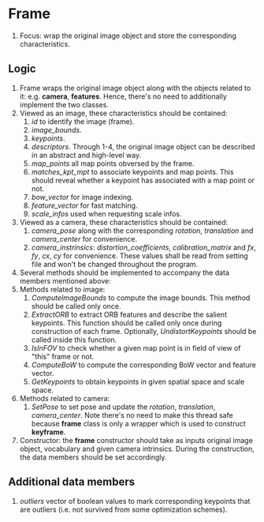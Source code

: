 # Frame
1. Focus: wrap the original image object and store the corresponding characteristics.

## Logic 
1. Frame wraps the original image object along with the objects related to it: e.g. **camera**, **features**. Hence, there's no need to additionally implement the two classes. 
2. Viewed as an image, these characteristics should be contained: 
   1. *id* to identify the image (frame).
   2. *image_bounds*.
   3. *keypoints*. 
   4. *descriptors*. Through 1-4, the original image object can be described in an abstract and high-level way.
   5. *map_points* all map points obversed by the frame.
   6. *matches_kpt_mpt* to associate keypoints and map points. This should reveal whether a keypoint has associated with a map point or not.
   7. *bow_vector* for image indexing. 
   8. *feature_vector* for fast matching. 
   9. *scale_infos* used when requesting scale infos.
3. Viewed as a camera, these characteristics should be contained: 
   1. *camera_pose* along with the corresponding *rotation*, *translation* and *camera_center* for convenience.
   2. *camera_instrinsics*: *distortion_coefficients*, *calibration_matrix* and *fx*, *fy*, *cx*, *cy* for convenience. These values shall be read from setting file and won't be changed throughout the program.
4. Several methods should be implemented to accompany the data members mentioned above: 
  1. Methods related to image:
      1. *ComputeImageBounds* to compute the image bounds. This method should be called only once.
      2. *ExtractORB* to extract ORB features and describe the salient keypoints. This function should be called only once during construction of each frame. Optionally, *UndistortKeypoints* should be called inside this function.
      3. *IsInFOV* to check whether a given map point is in field of view of "this" frame or not.
      4. *ComputeBoW* to compute the corresponding BoW vector and feature vector.
      5. *GetKeypoints* to obtain keypoints in given spatial space and scale space.
  2. Methods related to camera: 
     1. *SetPose* to set pose and update the *rotation*, *translation*, *camera_center*. Note there's no need to make this thread safe because **frame** class is only a wrapper which is used to construct **keyframe**.
5. Constructor: the **frame** constructor should take as inputs original image object, vocabulary and given camera intrinsics. During the construction, the data members should be set accordingly.

## Additional data members 
1. *outliers* vector of boolean values to mark corresponding keypoints that are outliers (i.e. not survived from some optimization schemes).